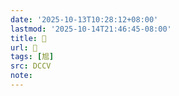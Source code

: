 ```yaml
---
date: '2025-10-13T10:28:12+08:00'
lastmod: '2025-10-14T21:46:45-08:00'
title: 􈱻
url: 􈱻
tags: [㞁]
src: DCCV
note:
---
```

